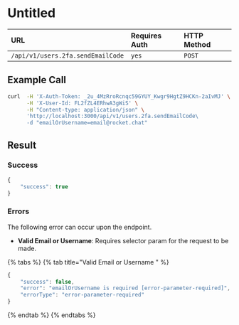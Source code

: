 # Untitled



| URL | Requires Auth | HTTP Method |
| :--- | :--- | :--- |
| `/api/v1/users.2fa.sendEmailCode` | `yes` | `POST` |

## Example Call

```bash
curl  -H 'X-Auth-Token: _2u_4MzRroRcnqc59GYUY_Kwgr9HgtZ9HCKn-2aIvMJ' \
      -H 'X-User-Id: FL2fZL4ERhwA3gWiS' \
      -H "Content-type: application/json" \
      'http://localhost:3000/api/v1/users.2fa.sendEmailCode\
      -d "emailOrUsername=email@rocket.chat"
```

## Result

### Success

```javascript
{
    "success": true
}
```

### Errors <a id="errors"></a>

The following error can occur upon the endpoint.‌

* **Valid Email or Username**: Requires selector param for the request to be made.

{% tabs %}
{% tab title="Valid Email or Username " %}
```javascript
{
    "success": false,
    "error": "emailOrUsername is required [error-parameter-required]",
    "errorType": "error-parameter-required"
}
```
{% endtab %}
{% endtabs %}

